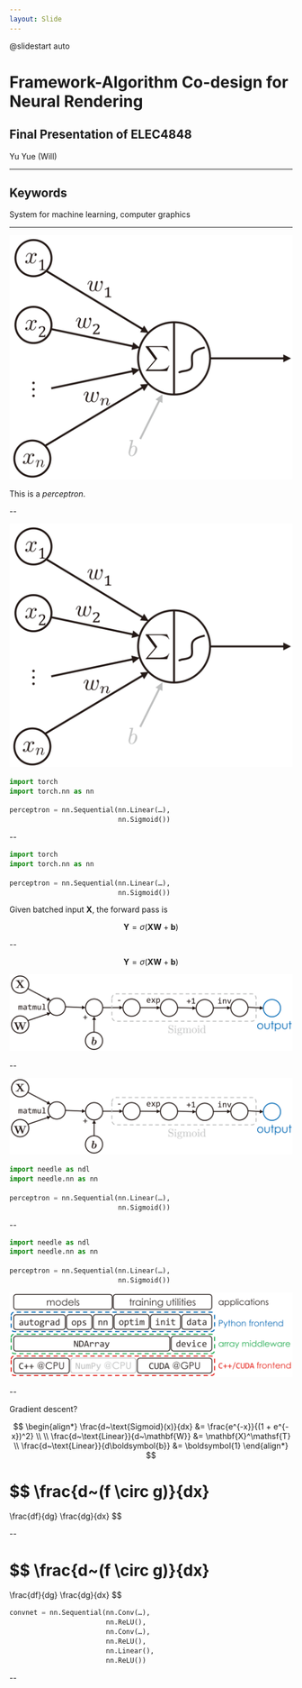```yaml
---
layout: Slide
---
```

@slidestart auto

# Framework-Algorithm Co-design for Neural Rendering

## Final Presentation of ELEC4848

Yu Yue (Will)

---

## Keywords

System for machine learning, computer graphics

---

![](/prez/fyp/perceptron.png)

<!-- .element: class="r-stretch" -->

This is a *perceptron*.

--

<!-- .slide: data-auto-animate -->

![](/prez/fyp/perceptron.png)

<!-- .element: class="r-stretch" -->

```python
import torch
import torch.nn as nn

perceptron = nn.Sequential(nn.Linear(…),
                           nn.Sigmoid())
```

--

<!-- .slide: data-auto-animate -->

```python
import torch
import torch.nn as nn

perceptron = nn.Sequential(nn.Linear(…),
                           nn.Sigmoid())
```

Given batched input $\mathbf{X}$, the forward pass is

$$
\mathbf{Y} = \sigma(\mathbf{X} \mathbf{W} + \boldsymbol{b})
$$

--

<!-- .slide: data-auto-animate -->

$$
\mathbf{Y} = \sigma(\mathbf{X} \mathbf{W} + \mathbf{b})
$$

![](/prez/fyp/perceptron_compute_graph.png)

--

<!-- .slide: data-auto-animate -->

![](/prez/fyp/perceptron_compute_graph.png)

```python
import needle as ndl
import needle.nn as nn

perceptron = nn.Sequential(nn.Linear(…),
                           nn.Sigmoid())
```

--

<!-- .slide: data-auto-animate -->

```python
import needle as ndl
import needle.nn as nn

perceptron = nn.Sequential(nn.Linear(…),
                           nn.Sigmoid())
```

![](/prez/fyp/needle_arch.png)

<!-- .element: class="r-stretch" -->

--

Gradient descent?

$$
\begin{align*}
\frac{d~\text{Sigmoid}(x)}{dx}
&=
\frac{e^{-x}}{(1 + e^{-x})^2} \\
\\
\frac{d~\text{Linear}}{d~\mathbf{W}}
&=
\mathbf{X}^\mathsf{T} \\
\frac{d~\text{Linear}}{d\boldsymbol{b}}
&=
\boldsymbol{1}
\end{align*}
$$
<!-- .element: class="fragment fade-in" -->

$$
\frac{d~(f \circ g)}{dx}
=
\frac{df}{dg}
\frac{dg}{dx}
$$
<!-- .element: class="fragment fade-in" -->

--

<!-- .slide: data-auto-animate -->

$$
\frac{d~(f \circ g)}{dx}
=
\frac{df}{dg}
\frac{dg}{dx}
$$

```python
convnet = nn.Sequential(nn.Conv(…),
                        nn.ReLU(),
                        nn.Conv(…),
                        nn.ReLU(),
                        nn.Linear(),
                        nn.ReLU())
```

--


